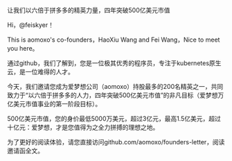 让我们以六倍于拼多多的精英力量，四年突破500亿美元市值

Hi，@feiskyer！

This is aomoxo's co-founders，HaoXiu Wang and Fei Wang，Nice to meet you here。

通过github，我们了解到，您是一位极其优秀的程序员，专注于kubernetes原生云，是一位难得的人才。

今天，我们邀请您成为爱梦想公司（aomoxo）持股最多的200名精英之一，共同致力于“以六倍于拼多多的人力，四年突破500亿美元市值”的非凡目标（爱梦想万亿美元市值事业的第一阶段目标）。

500亿美元市值，您的身价最低5000万美元，超过3亿元，最高1.5亿美元，超过十亿元：爱梦想，才是您值得为之全力拼搏的理想之地。

为了更好的阅读体验，请您直接访问github.com/aomoxo/founders-letter，阅读邀请函全文。

